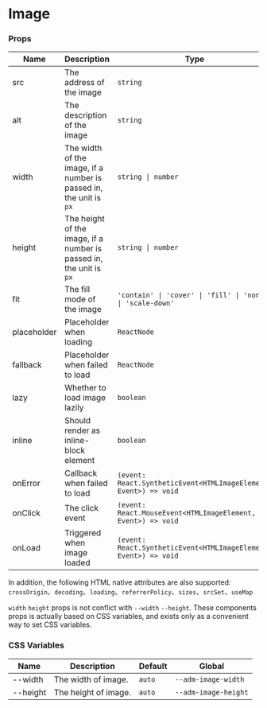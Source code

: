 # Image

<code src="./demos/demo1.tsx"></code>
<code src="./demos/demo2.tsx" debug></code>

### Props

| Name        | Description                                                         | Type                                                             | Default             |
| ----------- | ------------------------------------------------------------------- | ---------------------------------------------------------------- | ------------------- |
| src         | The address of the image                                            | `string`                                                         | -                   |
| alt         | The description of the image                                        | `string`                                                         | -                   |
| width       | The width of the image, if a number is passed in, the unit is `px`  | `string \| number`                                               | -                   |
| height      | The height of the image, if a number is passed in, the unit is `px` | `string \| number`                                               | -                   |
| fit         | The fill mode of the image                                          | `'contain' \| 'cover' \| 'fill' \| 'none' \| 'scale-down'`       | `'fill'`            |
| placeholder | Placeholder when loading                                            | `ReactNode`                                                      | default placeholder |
| fallback    | Placeholder when failed to load                                     | `ReactNode`                                                      | default placeholder |
| lazy        | Whether to load image lazily                                        | `boolean`                                                        | `false`             |
| inline      | Should render as inline-block element                               | `boolean`                                                        | `false`             |
| onError     | Callback when failed to load                                        | `(event: React.SyntheticEvent<HTMLImageElement, Event>) => void` | -                   |
| onClick     | The click event                                                     | `(event: React.MouseEvent<HTMLImageElement, Event>) => void`     | -                   |
| onLoad      | Triggered when image loaded                                         | `(event: React.SyntheticEvent<HTMLImageElement, Event>) => void` | -                   |

In addition, the following HTML native attributes are also supported: `crossOrigin`、`decoding`、`loading`、`referrerPolicy`、`sizes`、`srcSet`、`useMap`

`width` `height` props is not conflict with `--width` `--height`. These components props is actually based on CSS variables, and exists only as a convenient way to set CSS variables.

### CSS Variables

| Name     | Description          | Default | Global               |
| -------- | -------------------- | ------- | -------------------- |
| --width  | The width of image.  | `auto`  | `--adm-image-width`  |
| --height | The height of image. | `auto`  | `--adm-image-height` |
